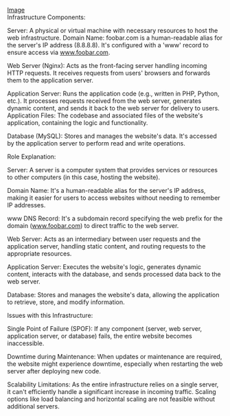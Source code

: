 <a href="https://i.imgur.com/VXjhbFa.png" target="_blank">Image</a><br>
Infrastructure Components:

Server: A physical or virtual machine with necessary resources to host the web infrastructure.
Domain Name: foobar.com is a human-readable alias for the server's IP address (8.8.8.8). It's configured with a 'www' record to ensure access via www.foobar.com.

Web Server (Nginx): Acts as the front-facing server handling incoming HTTP requests. It receives requests from users' browsers and forwards them to the application server.

Application Server: Runs the application code (e.g., written in PHP, Python, etc.). It processes requests received from the web server, generates dynamic content, and sends it back to the web server for delivery to users.
Application Files: The codebase and associated files of the website's application, containing the logic and functionality.

Database (MySQL): Stores and manages the website's data. It's accessed by the application server to perform read and write operations.

Role Explanation:

Server: A server is a computer system that provides services or resources to other computers (in this case, hosting the website).

Domain Name: It's a human-readable alias for the server's IP address, making it easier for users to access websites without needing to remember IP addresses.

www DNS Record: It's a subdomain record specifying the web prefix for the domain (www.foobar.com) to direct traffic to the web server.

Web Server: Acts as an intermediary between user requests and the application server, handling static content, and routing requests to the appropriate resources.

Application Server: Executes the website's logic, generates dynamic content, interacts with the database, and sends processed data back to the web server.

Database: Stores and manages the website's data, allowing the application to retrieve, store, and modify information.

Issues with this Infrastructure:

Single Point of Failure (SPOF): If any component (server, web server, application server, or database) fails, the entire website becomes inaccessible.

Downtime during Maintenance: When updates or maintenance are required, the website might experience downtime, especially when restarting the web server after deploying new code.

Scalability Limitations: As the entire infrastructure relies on a single server, it can't efficiently handle a significant increase in incoming traffic. Scaling options like load balancing and horizontal scaling are not feasible without additional servers.

